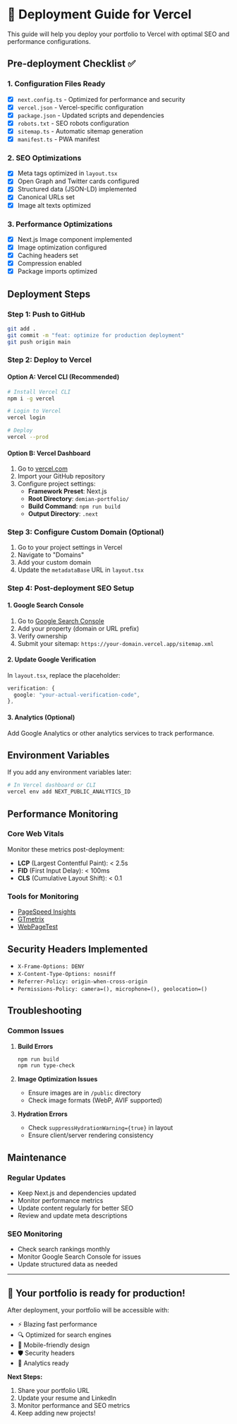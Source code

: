 # 🚀 Deployment Guide for Vercel

This guide will help you deploy your portfolio to Vercel with optimal SEO and performance configurations.

## Pre-deployment Checklist ✅

### 1. **Configuration Files Ready**
- [x] `next.config.ts` - Optimized for performance and security
- [x] `vercel.json` - Vercel-specific configuration
- [x] `package.json` - Updated scripts and dependencies
- [x] `robots.txt` - SEO robots configuration
- [x] `sitemap.ts` - Automatic sitemap generation
- [x] `manifest.ts` - PWA manifest

### 2. **SEO Optimizations**
- [x] Meta tags optimized in `layout.tsx`
- [x] Open Graph and Twitter cards configured
- [x] Structured data (JSON-LD) implemented
- [x] Canonical URLs set
- [x] Image alt texts optimized

### 3. **Performance Optimizations**
- [x] Next.js Image component implemented
- [x] Image optimization configured
- [x] Caching headers set
- [x] Compression enabled
- [x] Package imports optimized

## Deployment Steps

### Step 1: Push to GitHub
```bash
git add .
git commit -m "feat: optimize for production deployment"
git push origin main
```

### Step 2: Deploy to Vercel

#### Option A: Vercel CLI (Recommended)
```bash
# Install Vercel CLI
npm i -g vercel

# Login to Vercel
vercel login

# Deploy
vercel --prod
```

#### Option B: Vercel Dashboard
1. Go to [vercel.com](https://vercel.com)
2. Import your GitHub repository
3. Configure project settings:
   - **Framework Preset**: Next.js
   - **Root Directory**: `demian-portfolio/`
   - **Build Command**: `npm run build`
   - **Output Directory**: `.next`

### Step 3: Configure Custom Domain (Optional)
1. Go to your project settings in Vercel
2. Navigate to "Domains"
3. Add your custom domain
4. Update the `metadataBase` URL in `layout.tsx`

### Step 4: Post-deployment SEO Setup

#### 1. Google Search Console
1. Go to [Google Search Console](https://search.google.com/search-console)
2. Add your property (domain or URL prefix)
3. Verify ownership
4. Submit your sitemap: `https://your-domain.vercel.app/sitemap.xml`

#### 2. Update Google Verification
In `layout.tsx`, replace the placeholder:
```typescript
verification: {
  google: "your-actual-verification-code",
},
```

#### 3. Analytics (Optional)
Add Google Analytics or other analytics services to track performance.

## Environment Variables

If you add any environment variables later:

```bash
# In Vercel dashboard or CLI
vercel env add NEXT_PUBLIC_ANALYTICS_ID
```

## Performance Monitoring

### Core Web Vitals
Monitor these metrics post-deployment:
- **LCP** (Largest Contentful Paint): < 2.5s
- **FID** (First Input Delay): < 100ms
- **CLS** (Cumulative Layout Shift): < 0.1

### Tools for Monitoring
- [PageSpeed Insights](https://pagespeed.web.dev/)
- [GTmetrix](https://gtmetrix.com/)
- [WebPageTest](https://www.webpagetest.org/)

## Security Headers Implemented

- `X-Frame-Options: DENY`
- `X-Content-Type-Options: nosniff`
- `Referrer-Policy: origin-when-cross-origin`
- `Permissions-Policy: camera=(), microphone=(), geolocation=()`

## Troubleshooting

### Common Issues

1. **Build Errors**
   ```bash
   npm run build
   npm run type-check
   ```

2. **Image Optimization Issues**
   - Ensure images are in `/public` directory
   - Check image formats (WebP, AVIF supported)

3. **Hydration Errors**
   - Check `suppressHydrationWarning={true}` in layout
   - Ensure client/server rendering consistency

## Maintenance

### Regular Updates
- Keep Next.js and dependencies updated
- Monitor performance metrics
- Update content regularly for better SEO
- Review and update meta descriptions

### SEO Monitoring
- Check search rankings monthly
- Monitor Google Search Console for issues
- Update structured data as needed

---

## 🎉 Your portfolio is ready for production!

After deployment, your portfolio will be accessible with:
- ⚡ Blazing fast performance
- 🔍 Optimized for search engines
- 📱 Mobile-friendly design
- 🛡️ Security headers
- 🎯 Analytics ready

**Next Steps:**
1. Share your portfolio URL
2. Update your resume and LinkedIn
3. Monitor performance and SEO metrics
4. Keep adding new projects!
